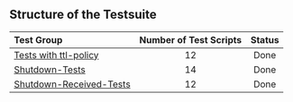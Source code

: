 ## Structure of the Testsuite
| Test Group                                                                             |   Number of Test Scripts | Status   |
| :------------------------------------------------------------------------------------- | :----------------------: | :------: |
| [Tests with ttl-policy](ttl-policy/)                                                   |                       12 | Done     |
| [Shutdown-Tests](shutdown-tests/)                                                      |                       14 | Done     |
| [Shutdown-Received-Tests](shutdown-received-tests/)                                    |                       12 | Done     |

